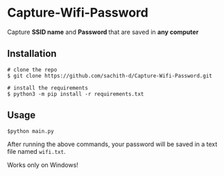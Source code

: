 # Capture-Wifi-Password


<span>Capture <b>SSID name</b> and <b> Password </b> that are saved in <b>any computer </b> </span>

## Installation

```console
# clone the repo
$ git clone https://github.com/sachith-d/Capture-Wifi-Password.git

# install the requirements
$ python3 -m pip install -r requirements.txt
```
## Usage
```python
$python main.py
```
After running the above commands, your password will be saved in a text file named ```wifi.txt```.

Works only on Windows!

